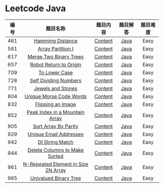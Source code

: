 # Leetcode Java 

| 编号 |                           题目名称                           |                           题目内容                           |                           题目解答                           | 题目难度 |
| :--: | :----------------------------------------------------------: | :----------------------------------------------------------: | :----------------------------------------------------------: | :------: |
| 461  | [Hamming Distance](https://leetcode.com/problems/hamming-distance) | [Content](https://github.com/ZemelZhao/Work/blob/master/java_learn/461/Question.md) | [Java](https://github.com/ZemelZhao/Work/blob/master/java_learn/461/Solution.java) |   Easy   |
| 561  | [Array Partition I](https://leetcode.com/problems/array-partition-i) | [Content](https://github.com/ZemelZhao/Work/blob/master/java_learn/561/Question.md) | [Java](https://github.com/ZemelZhao/Work/blob/master/java_learn/561/Solution.java) |   Easy   |
| 617  | [Merge Two Binary Trees](https://leetcode.com/problems/merge-two-binary-trees) | [Content](https://github.com/ZemelZhao/Work/blob/master/java_learn/617/Question.md) | [Java](https://github.com/ZemelZhao/Work/blob/master/java_learn/617/Solution.java) |   Easy   |
| 657  | [Robot Return to Origin](https://leetcode.com/problems/robot-return-to-origin) | [Content](https://github.com/ZemelZhao/Work/blob/master/java_learn/657/Question.md) | [Java](https://github.com/ZemelZhao/Work/blob/master/java_learn/657/Solution.java) |   Easy   |
| 709  | [To Lower Case](https://leetcode.com/problems/to-lower-case) | [Content](https://github.com/ZemelZhao/Work/blob/master/java_learn/709/Question.md) | [Java](https://github.com/ZemelZhao/Work/blob/master/java_learn/709/Solution.java) |   Easy   |
| 728  | [Self Dividing Numbers](https://leetcode.com/problems/self-dividing-numbers) | [Content](https://github.com/ZemelZhao/Work/blob/master/java_learn/728/Question.md) | [Java](https://github.com/ZemelZhao/Work/blob/master/java_learn/728/Solution.java) |   Easy   |
| 771  | [Jewels and Stones](https://leetcode.com/problems/jewels-and-stones) | [Content](https://github.com/ZemelZhao/Work/blob/master/java_learn/771/Question.md) | [Java](https://github.com/ZemelZhao/Work/blob/master/java_learn/771/Solution.java) |   Easy   |
| 804  | [Unique Morse Code Words](https://leetcode.com/problems/unique-morse-code-words) | [Content](https://github.com/ZemelZhao/Work/blob/master/java_learn/804/Question.md) | [Java](https://github.com/ZemelZhao/Work/blob/master/java_learn/804/Solution.java) |   Easy   |
| 832  | [Flipping an Image](https://leetcode.com/problems/flipping-an-image) | [Content](https://github.com/ZemelZhao/Work/blob/master/java_learn/832/Question.md) | [Java](https://github.com/ZemelZhao/Work/blob/master/java_learn/832/Solution.java) |   Easy   |
| 852  | [Peak Index in a Mountain Array](https://leetcode.com/problems/peak-index-in-a-mountain-array) | [Content](https://github.com/ZemelZhao/Work/blob/master/java_learn/852/Question.md) | [Java](https://github.com/ZemelZhao/Work/blob/master/java_learn/852/Solution.java) |   Easy   |
| 905  | [Sort Array By Parity](https://leetcode.com/problems/sort-array-by-parity) | [Content](https://github.com/ZemelZhao/Work/blob/master/java_learn/905/Question.md) | [Java](https://github.com/ZemelZhao/Work/blob/master/java_learn/905/Solution.java) |   Easy   |
| 929  | [Unique Email Addresses](https://leetcode.com/problems/unique-email-addresses) | [Content](https://github.com/ZemelZhao/Work/blob/master/java_learn/929/Question.md) | [Java](https://github.com/ZemelZhao/Work/blob/master/java_learn/929/Solution.java) |   Easy   |
| 942  | [DI String Match](https://leetcode.com/problems/di-string-match) | [Content](https://github.com/ZemelZhao/Work/blob/master/java_learn/942/Question.md) | [Java](https://github.com/ZemelZhao/Work/blob/master/java_learn/929/Solution.java) |   Easy   |
| 944  | [Delete Columns to Make Sorted](https://leetcode.com/problems/delete-columns-to-make-sorted) | [Content](https://github.com/ZemelZhao/Work/blob/master/java_learn/944/Question.md) | [Java](https://github.com/ZemelZhao/Work/blob/master/java_learn/944/Solution.java) |   Easy   |
| 961  | [N-Repeated Element in Size 2N Array](https://leetcode.com/problems/n-repeated-element-in-size-2n-array) | [Content](https://github.com/ZemelZhao/Work/blob/master/java_learn/961/Question.md) | [Java](https://github.com/ZemelZhao/Work/blob/master/java_learn/961/Solution.java) |   Easy   |
| 965  | [Univalued Binary Tree](https://leetcode.com/problems/univalued-binary-tree) | [Content](https://github.com/ZemelZhao/Work/blob/master/java_learn/965/Question.md) | [Java](https://github.com/ZemelZhao/Work/blob/master/java_learn/965/Solution.java) |   Easy   |

